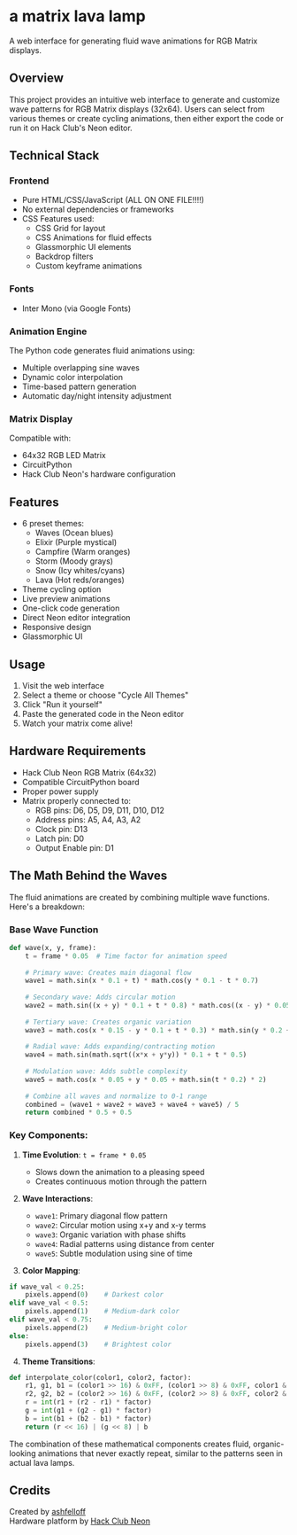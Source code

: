 # a matrix lava lamp

A web interface for generating fluid wave animations for RGB Matrix displays. 

## Overview 

This project provides an intuitive web interface to generate and customize wave patterns for RGB Matrix displays (32x64). Users can select from various themes or create cycling animations, then either export the code or run it on Hack Club's Neon editor.

## Technical Stack 

### Frontend
- Pure HTML/CSS/JavaScript (ALL ON ONE FILE!!!!)
- No external dependencies or frameworks
- CSS Features used:
  - CSS Grid for layout
  - CSS Animations for fluid effects
  - Glassmorphic UI elements
  - Backdrop filters
  - Custom keyframe animations

### Fonts
- Inter Mono (via Google Fonts)

### Animation Engine
The Python code generates fluid animations using:
- Multiple overlapping sine waves
- Dynamic color interpolation
- Time-based pattern generation
- Automatic day/night intensity adjustment

### Matrix Display
Compatible with:
- 64x32 RGB LED Matrix
- CircuitPython
- Hack Club Neon's hardware configuration

## Features 

- 6 preset themes:
  - Waves (Ocean blues)
  - Elixir (Purple mystical)
  - Campfire (Warm oranges)
  - Storm (Moody grays)
  - Snow (Icy whites/cyans)
  - Lava (Hot reds/oranges)
- Theme cycling option
- Live preview animations
- One-click code generation
- Direct Neon editor integration
- Responsive design
- Glassmorphic UI

## Usage 

1. Visit the web interface
2. Select a theme or choose "Cycle All Themes"
3. Click "Run it yourself"
4. Paste the generated code in the Neon editor
5. Watch your matrix come alive!

## Hardware Requirements 

- Hack Club Neon RGB Matrix (64x32)
- Compatible CircuitPython board
- Proper power supply
- Matrix properly connected to:
  - RGB pins: D6, D5, D9, D11, D10, D12
  - Address pins: A5, A4, A3, A2
  - Clock pin: D13
  - Latch pin: D0
  - Output Enable pin: D1

## The Math Behind the Waves 

The fluid animations are created by combining multiple wave functions. Here's a breakdown:

### Base Wave Function
```python
def wave(x, y, frame):
    t = frame * 0.05  # Time factor for animation speed
    
    # Primary wave: Creates main diagonal flow
    wave1 = math.sin(x * 0.1 + t) * math.cos(y * 0.1 - t * 0.7)
    
    # Secondary wave: Adds circular motion
    wave2 = math.sin((x + y) * 0.1 + t * 0.8) * math.cos((x - y) * 0.05 + t * 0.3)
    
    # Tertiary wave: Creates organic variation
    wave3 = math.cos(x * 0.15 - y * 0.1 + t * 0.3) * math.sin(y * 0.2 + t * 0.2)
    
    # Radial wave: Adds expanding/contracting motion
    wave4 = math.sin(math.sqrt((x*x + y*y)) * 0.1 + t * 0.5)
    
    # Modulation wave: Adds subtle complexity
    wave5 = math.cos(x * 0.05 + y * 0.05 + math.sin(t * 0.2) * 2)
    
    # Combine all waves and normalize to 0-1 range
    combined = (wave1 + wave2 + wave3 + wave4 + wave5) / 5
    return combined * 0.5 + 0.5
```

### Key Components:

1. **Time Evolution**: `t = frame * 0.05`
   - Slows down the animation to a pleasing speed
   - Creates continuous motion through the pattern

2. **Wave Interactions**:
   - `wave1`: Primary diagonal flow pattern
   - `wave2`: Circular motion using x+y and x-y terms
   - `wave3`: Organic variation with phase shifts
   - `wave4`: Radial patterns using distance from center
   - `wave5`: Subtle modulation using sine of time

3. **Color Mapping**:
```python
if wave_val < 0.25:
    pixels.append(0)    # Darkest color
elif wave_val < 0.5:
    pixels.append(1)    # Medium-dark color
elif wave_val < 0.75:
    pixels.append(2)    # Medium-bright color
else:
    pixels.append(3)    # Brightest color
```

4. **Theme Transitions**:
```python
def interpolate_color(color1, color2, factor):
    r1, g1, b1 = (color1 >> 16) & 0xFF, (color1 >> 8) & 0xFF, color1 & 0xFF
    r2, g2, b2 = (color2 >> 16) & 0xFF, (color2 >> 8) & 0xFF, color2 & 0xFF
    r = int(r1 + (r2 - r1) * factor)
    g = int(g1 + (g2 - g1) * factor)
    b = int(b1 + (b2 - b1) * factor)
    return (r << 16) | (g << 8) | b
```

The combination of these mathematical components creates fluid, organic-looking animations that never exactly repeat, similar to the patterns seen in actual lava lamps.

## Credits

Created by [ashfelloff](https://github.com/ashfelloff)  
Hardware platform by [Hack Club Neon](https://neon.hackclub.dev) 
